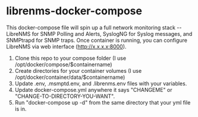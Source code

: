 # librenms-docker-compose

This docker-compose file will spin up a full network monitoring stack -- LibreNMS for SNMP Polling and Alerts, SyslogNG for Syslog messages, and SNMPtrapd for SNMP traps. Once container is running, you can configure LibreNMS via web interface (http://x.x.x.x:8000).

1. Clone this repo to your compose folder (I use /opt/docker/compose/$containername)
2. Create directories for your container volumes (I use /opt/docker/container/data/$containername)
3. Update .env, .msmptd.env, and .librenms.env files with your variables.
4. Update docker-compose.yml anywhere it says "CHANGEME" or "CHANGE-TO-DIRECTORY-YOU-WANT".
5. Run "docker-compose up -d" from the same directory that your yml file is in.
